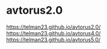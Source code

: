 # avtorus2.0
https://telman23.github.io/avtorus2.0/
https://telman23.github.io/avtorus4.0/
https://telman23.github.io/avtorus5.0/
